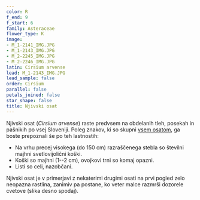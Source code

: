 ```yaml
---
color: R
f_end: 9
f_start: 6
family: Asteraceae
flower_type: K
image:
- M_1-2141_IMG.JPG
- M_1-2143_IMG.JPG
- M_2-2245_IMG.JPG
- M_2-2246_IMG.JPG
latin: Cirsium arvense
lead: M_1-2143_IMG.JPG
lead_sample: false
order: Cirsium
parallel: false
petals_joined: false
star_shape: false
title: Njivski osat
---
```

Njivski osat (*Cirsium arvense*) raste predvsem na obdelanih tleh, posekah in pašnikih po vsej Sloveniji. Poleg znakov, ki so skupni [vsem osatom](../genus/cirsium/), ga boste prepoznali še po teh lastnostih:

-   Na vrhu precej visokega (do 150 cm) razraščenega stebla so številni majhni svetlovijolični koški.
-   Koški so majhni (1--2 cm), ovojkovi trni so komaj opazni.
-   Listi so celi, nazobčani.

Njivski osat je v primerjavi z nekaterimi drugimi osati na prvi pogled zelo neopazna rastlina, zanimiv pa postane, ko veter malce razmrši dozorele cvetove (slika desno spodaj).
